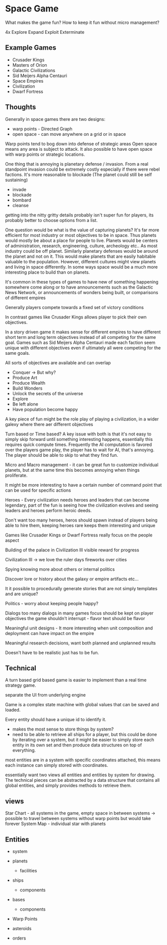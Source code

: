 # Space Game

What makes the game fun? How to keep it fun without micro management?



4x
Explore
Expand
Exploit
Exterminate

## Example Games

- Crusader Kings
- Masters of Orion
- Galactic Civilizations
- Sid Meijers Alpha Centauri
- Space Empires
- Civilization
- Dwarf Fortress

## Thoughts

Generally in space games there are two designs:

- warp points - Directed Graph
- open space - can move anywhere on a grid or in space

Warp points tend to bog down into defense of strategic areas
Open space means any area is subject to attack. It also possible to have open space with warp points or strategic locations.

One thing that is annoying is planetary defense / invasion. From a real standpoint invasion could be extremely costly especially if there were rebel factions. It's more reasonable to blockade (The planet could still be self sustaining)

- invade
- blockade
- bombard
- cleanse

getting into the nitty gritty details probably isn't super fun for players, its probably better to choose options from a list.

One question would be what is the value of capturing planets? It's far more efficient for most industry or most objectives to be in space. Thus planets would mostly be about a place for people to live. Planets would be centers of administration, research, engineering, culture, archeology etc.. As most industry could be off planet. Similarly planetary defenses would be around the planet and not on it. This would make planets that are easily habitable valuable to the population. However, different cultures might view planets and living in space differently. In some ways space would be a much more interesting place to build than on planets.


It's common in these types of games to have new of something happening somewhere come along or to have announcements such as the Galactic News Network, or announcements of wonders being built, or comparisons of different empires

Generally players compete towards a fixed set of victory conditions

In contrast games like Crusader Kings allows player to pick their own objectives.

In a story driven game it makes sense for different empires to have different short term and long term objectives instead of all competing for the same goal. Games such as Sid Meijers Alpha Centauri made each faction seem unique with different objectives even if ultimately all were competing for the same goals.

All sorts of objectives are available and can overlap

- Conquer -> But why?
- Produce Art
- Produce Wealth
- Build Wonders
- Unlock the secrets of the universe
- Explore
- Be left alone
- Have population become happy

A key piece of fun might be the role play of playing a civilization, in a wider galexy where there aer different objectives

Turn based or Time based? A key issue with both is that it's not easy to simply skip forward until something interesting happens, essentially this requires quick compute times. Frequently the AI computation is favored over the players game play, the player has to wait for AI, that's annoying. The player should be able to skip to what they find fun.

Micro and Macro management - it can be great fun to customize individual planets, but at the same time this becomes annoying when things proliferate.

It might be more interesting to have a certain number of command point that can be used for specific actions

Heroes - Every civilization needs heroes and leaders that can become legendary, part of the fun is seeing how the civilization evolves and seeing leaders and heroes perform heroic deeds.

Don't want too many heroes, heros should spawn instead of players being able to hire them, keeping heroes rare keeps them interesting and unique

Games like Crusader Kings or Dwarf Fortress really focus on the people aspect 

Building of the palace in Civilization III visible reward for progress

Civilization III -> we love the ruler days fireworks over cities

Spying knowing more about others or internal politics

Discover lore or history about the galaxy or empire artifacts etc...

It it possible to procedurally generate stories that are not simply templates and are unique?

Politics - worry about keeping people happy?

Dialogs too many dialogs in many games focus should be kept on player objectives the game shouldn't interrupt - flavor text should be flavor

Meaningful unit designs - It more interesting when unit composition and deployment can have impact on the empire



Meaningful research decisions, want both planned and unplanned results

Doesn't have to be realistic just has to be fun.



## Technical

A turn based grid based game is easier to implement than a real time strategy game.

separate the UI from underlying engine

Game is a complex state machine with global values that can be saved and loaded.

Every entity should have a unique id to identify it.

- makes the most sense to store things by system?
- need to be able to retrieve all ships for a player, but this could be done by iterating over a system, but it might be easier to simply store each entity in its own set and then produce data structures on top of everything.

most entities are in a system with specific coordinates attached, this means each instance can simply stored with coordinates.

essentially want two views all entities and entities by system for drawing. The technical pieces can be abstracted by a data structure that contains all global entities, and simply provides methods to retrieve them.

## views

Star Chart - all systems in the game, empty space in between systems -> possible to travel between systems without warp points but would take forever
System Map - individual star with planets

## Entities


- system

- planets
    - facilities
- ships
    - components
- bases
    - components
- Warp Points
- asteroids
- orders



